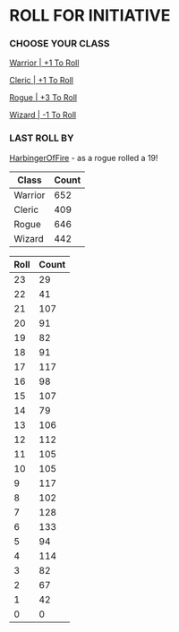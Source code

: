 # ROLL FOR INITIATIVE
### CHOOSE YOUR CLASS

[Warrior | +1 To Roll](https://github.com/benjaminsampica/benjaminsampica/issues/new?title=roll%7Cwarrior&body=Just+click+%27Submit+new+issue%27.)

[Cleric | +1 To Roll](https://github.com/benjaminsampica/benjaminsampica/issues/new?title=roll%7Ccleric&body=Just+click+%27Submit+new+issue%27.)

[Rogue | +3 To Roll](https://github.com/benjaminsampica/benjaminsampica/issues/new?title=roll%7Crogue&body=Just+click+%27Submit+new+issue%27.)

[Wizard | -1 To Roll](https://github.com/benjaminsampica/benjaminsampica/issues/new?title=roll%7Cwizard&body=Just+click+%27Submit+new+issue%27.)
### LAST ROLL BY
[HarbingerOfFire](https://www.github.com/HarbingerOfFire) - as a rogue rolled a 19!

|Class|Count|
|-|-|
|Warrior|652|
|Cleric|409|
|Rogue|646|
|Wizard|442|

|Roll|Count|
|-|-|
|23|29
|22|41
|21|107
|20|91
|19|82
|18|91
|17|117
|16|98
|15|107
|14|79
|13|106
|12|112
|11|105
|10|105
|9|117
|8|102
|7|128
|6|133
|5|94
|4|114
|3|82
|2|67
|1|42
|0|0
